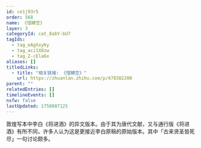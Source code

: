 ```yaml
---
id: ce1j93r5
order: 568
name: 《惜罇空》
layer: 3
categoryId: cat_8abY-bU7
tagIds:
  - tag_eAgXxyKy
  - tag_aci1X8zw
  - tag_Z-cEla6x
aliases: []
titledLinks:
  - title: "相关链接: 《惜罇空》"
    url: https://zhuanlan.zhihu.com/p/478382200
parent: ""
relatedEntries: []
timelineEvents: []
nsfw: false
lastUpdated: 1758087125
---
```


敦煌写本中李白《将进酒》的异文版本。由于其为唐代文献，又与通行版《将进酒》有所不同，许多人认为这是更接近李白原稿的原始版本。其中「古来贤圣皆死尽」一句讨论颇多。